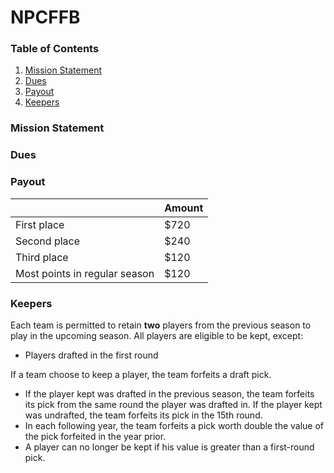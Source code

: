 # NPCFFB

### Table of Contents

1. [Mission Statement](#mission-statement)
1. [Dues](#dues)
1. [Payout](#payout)
1. [Keepers](#keepers)

### Mission Statement

### Dues

### Payout

| | Amount |
| --- | --- |
| First place | $720 |
| Second place | $240 |
| Third place | $120 |
| Most points in regular season | $120 |

### Keepers

Each team is permitted to retain **two** players from the previous season to play in the upcoming season. All players are eligible to be kept, except:

- Players drafted in the first round

If a team choose to keep a player, the team forfeits a draft pick.

- If the player kept was drafted in the previous season, the team forfeits its pick from the same round the player was drafted in. If the player kept was undrafted, the team forfeits its pick in the 15th round.
- In each following year, the team forfeits a pick worth double the value of the pick forfeited in the year prior.
- A player can no longer be kept if his value is greater than a first-round pick.
